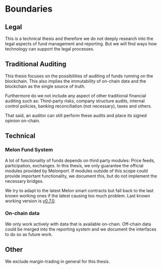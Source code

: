 # Boundaries

## Legal

This is a technical thesis and therefore we do not deeply research into the legal aspects of fund management and reporting. But we will find ways how technology can support the legal processes.

## Traditional Auditing

This thesis focuses on the possibilities of auditing of funds running on the blockchain. This also implies the immutability of on-chain data and the blockchain as the single source of truth.

Furthermore do we not include any aspect of other traditional financial auditing such as: Third-party risks, company structure audits, internal control policies, banking reconciliation (not necessary), taxes and others.

That said, an auditor can still perform these audits and place its signed opinion on-chain.

## Technical

### Melon Fund System

A lot of functionality of funds depends on third party modules: Price feeds, participation, exchanges. In this thesis, we only guarantee the official modules provided by Melonport. If modules outside of this scope could provide important functionality, we document this, but do not implement the necessary bridges.

We try to adapt to the latest Melon smart contracts but fall back to the last known working ones if the latest causing too much problem. Last known working version is [v0.7.0](https://github.com/melonproject/smart-contracts/tree/v0.7.0).

### On-chain data

We only work actively with data that is available on-chain. Off-chain data could be merged into the reporting system and we document the interfaces to do so as future work.

## Other

We exclude margin-trading in general for this thesis.
